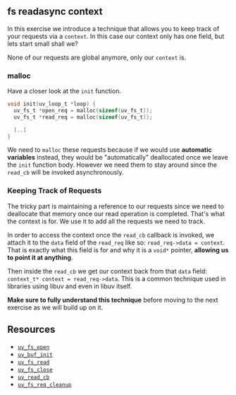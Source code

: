 ## fs readasync context

In this exercise we introduce a technique that allows you to keep track of your requests via a `context`.
In this case our context only has one field, but lets start small shall we?

None of our requests are global anymore, only our `context` is.

### malloc

Have a closer look at the `init` function.

```c
void init(uv_loop_t *loop) {
  uv_fs_t *open_req = malloc(sizeof(uv_fs_t));
  uv_fs_t *read_req = malloc(sizeof(uv_fs_t));

  [..]
}
```

We need to `malloc` these requests because if we would use **automatic variables** instead, they would be
"automatically" deallocated once we leave the `init` function body.
However we need them to stay around since the `read_cb` will be invoked asynchronously.

### Keeping Track of Requests

The tricky part is maintaining a reference to our requests since we need to deallocate that memory once our read operation is
completed. That's what the context is for. We use it to add all the requests we need to track.

In order to access the context once the `read_cb` callback is invoked, we attach it to the `data` field of the
`read_req` like so: `read_req->data = context`. That is exactly what this field is for and why it is a `void*` pointer,
**allowing us to point it at anything**.

Then inside the `read_cb` we get our context back from that `data` field: `context_t* context = read_req->data`. This is
a common technique used in libraries using libuv and even in libuv itself.

**Make sure to fully understand this technique** before moving to the next exercise as we will build up on it.

## Resources

- [`uv_fs_open`](http://docs.libuv.org/en/latest/fs.html#c.uv_fs_open)
- [`uv_buf_init`](http://docs.libuv.org/en/latest/misc.html#c.uv_buf_init)
- [`uv_fs_read`](http://docs.libuv.org/en/latest/fs.html#c.uv_fs_read)
- [`uv_fs_close`](http://docs.libuv.org/en/latest/fs.html#c.uv_fs_close)
- [`uv_read_cb`](http://docs.libuv.org/en/latest/stream.html#c.uv_read_cb)
- [`uv_fs_req_cleanup`](http://docs.libuv.org/en/latest/fs.html#c.uv_fs_req_cleanup)
